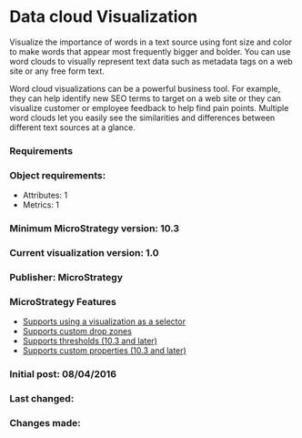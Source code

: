 # Data cloud Visualization

Visualize the importance of words in a text source using font size and color to make words that appear most frequently bigger and bolder. You can use word clouds to visually represent text data such as metadata tags on a web site or any free form text. 

Word cloud visualizations can be a powerful business tool. For example, they can help identify new SEO terms to target on a web site or they can visualize customer or employee feedback to help find pain points. Multiple word clouds let you easily see the similarities and differences between different text sources at a glance.

### Requirements

### Object requirements: 
  - Attributes: 1
  - Metrics: 1

### Minimum MicroStrategy version: 10.3

### Current visualization version: 1.0

### Publisher: MicroStrategy 

### MicroStrategy Features 
  - [Supports using a visualization as a selector][VisAsSelector]
  - [Supports custom drop zones][CustomDropZones]
  - [Supports thresholds  (10.3 and later)][Thresholds]
  - [Supports custom properties  (10.3 and later)][CustomProperties]

	
### Initial post: 08/04/2016
### Last changed:
### Changes made:


[VisAsSelector]: <https://lw.microstrategy.com/msdz/MSDL/_CurrentGARelease/docs/projects/VisSDK_All/default.htm#topics/HTML5/Using_Vis_As_Selector.htm>
[CustomDropZones]: <https://lw.microstrategy.com/msdz/MSDL/_CurrentGARelease/docs/projects/VisSDK_All/default.htm#topics/HTML5/Customizing_drop_zones.htm>
[Thresholds]: <https://lw.microstrategy.com/msdz/MSDL/_CurrentGARelease/docs/projects/VisSDK_All/default.htm#topics/HTML5/Enabling_and_applying_threshold.htm>
[CustomProperties]: <https://lw.microstrategy.com/msdz/MSDL/_CurrentGARelease/docs/projects/VisSDK_All/default.htm#topics/HTML5//Creating_and_using_custom_properties.htm>